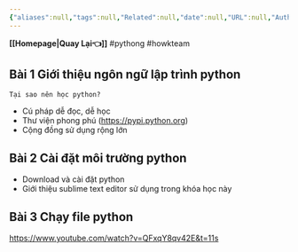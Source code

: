```yaml
---
{"aliases":null,"tags":null,"Related":null,"date":null,"URL":null,"Author":null,"dg-publish":true,"image":null,"permalink":"/IT/Học Python/howkteam/Bài 0 Học python với Howkteam/","dgPassFrontmatter":true,"noteIcon":"2","created":"2024-01-17T12:27:07.300+07:00","updated":"2024-01-17T12:57:08.000+07:00"}
---
```


**[[Homepage\|Quay Lại👈]]**
#pythong #howkteam

## Bài 1 Giới thiệu ngôn ngữ lập trình python


```ad-info
Tại sao nên học python?
```
- Cú pháp dễ đọc, dễ học
- Thư viện phong phú (https://pypi.python.org)
- Cộng đồng sử dụng rộng lớn
## Bài 2 Cài đặt môi trường python
- Download và cài đặt python
- Giới thiệu sublime text editor sử dụng trong khóa học này
## Bài 3 Chạy file python
https://www.youtube.com/watch?v=QFxqY8qv42E&t=11s



